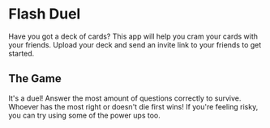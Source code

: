 # Flash Duel
Have you got a deck of cards? This app will help you cram your cards with your friends.
Upload your deck and send an invite link to your friends to get started.

## The Game
It's a duel! Answer the most amount of questions correctly to survive. Whoever has the most right or doesn't die first wins!
If you're feeling risky, you can try using some of the power ups too.